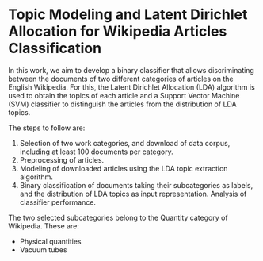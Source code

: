# Topic Modeling and Latent Dirichlet Allocation for Wikipedia Articles Classification

In this work, we aim to develop a binary classifier that allows discriminating between the documents of two different categories of articles on the English Wikipedia. For this, the Latent Dirichlet Allocation (LDA) algorithm is used to obtain the topics of each article and a Support Vector Machine (SVM) classifier to distinguish the articles from the distribution of LDA topics.

The steps to follow are:

1. Selection of two work categories, and download of data corpus, including at least 100 documents per category.
2. Preprocessing of articles.
3. Modeling of downloaded articles using the LDA topic extraction algorithm.
4. Binary classification of documents taking their subcategories as labels, and the distribution of LDA topics as input representation. Analysis of classifier performance.

The two selected subcategories belong to the Quantity category of Wikipedia. These are:
- Physical quantities
- Vacuum tubes
